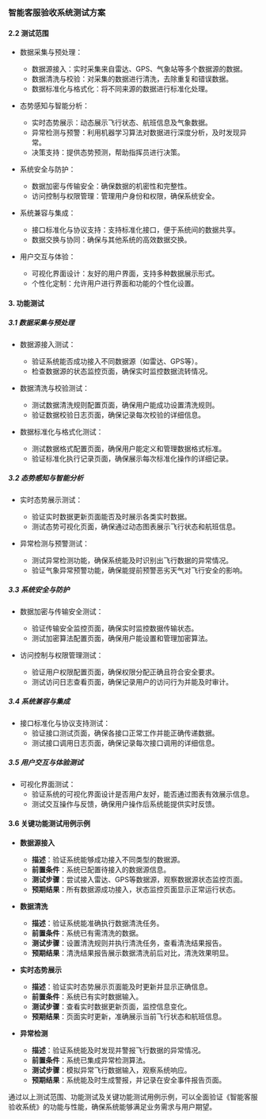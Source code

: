 ### 智能客服验收系统测试方案

#### 2.2 测试范围
- 数据采集与预处理：
  - 数据源接入：实时采集来自雷达、GPS、气象站等多个数据源的数据。
  - 数据清洗与校验：对采集的数据进行清洗，去除重复和错误数据。
  - 数据标准化与格式化：将不同来源的数据进行标准化处理。
  
- 态势感知与智能分析：
  - 实时态势展示：动态展示飞行状态、航班信息及气象数据。
  - 异常检测与预警：利用机器学习算法对数据进行深度分析，及时发现异常。
  - 决策支持：提供态势预测，帮助指挥员进行决策。

- 系统安全与防护：
  - 数据加密与传输安全：确保数据的机密性和完整性。
  - 访问控制与权限管理：管理用户身份和权限，确保系统安全。

- 系统兼容与集成：
  - 接口标准化与协议支持：支持标准化接口，便于系统间的数据共享。
  - 数据交换与协同：确保与其他系统的高效数据交换。

- 用户交互与体验：
  - 可视化界面设计：友好的用户界面，支持多种数据展示形式。
  - 个性化定制：允许用户进行界面和功能的个性化设置。

#### 3. 功能测试

##### 3.1 数据采集与预处理
- 数据源接入测试：
  - 验证系统能否成功接入不同数据源（如雷达、GPS等）。
  - 检查数据源的状态监控页面，确保实时监控数据流转情况。

- 数据清洗与校验测试：
  - 测试数据清洗规则配置页面，确保用户能成功设置清洗规则。
  - 验证数据校验日志页面，确保记录每次校验的详细信息。

- 数据标准化与格式化测试：
  - 测试数据格式配置页面，确保用户能定义和管理数据格式标准。
  - 验证标准化执行记录页面，确保展示每次标准化操作的详细记录。

##### 3.2 态势感知与智能分析
- 实时态势展示测试：
  - 验证实时数据更新页面能否及时展示各类实时数据。
  - 测试态势可视化页面，确保通过动态图表展示飞行状态和航班信息。

- 异常检测与预警测试：
  - 测试异常检测功能，确保系统能及时识别出飞行数据的异常情况。
  - 验证气象异常预警功能，确保能提前预警恶劣天气对飞行安全的影响。

##### 3.3 系统安全与防护
- 数据加密与传输安全测试：
  - 验证传输安全监控页面，确保实时监控数据传输状态。
  - 测试加密算法配置页面，确保用户能设置和管理加密算法。

- 访问控制与权限管理测试：
  - 验证用户权限配置页面，确保权限分配正确且符合安全要求。
  - 测试访问日志查看页面，确保记录用户的访问行为并能及时审计。

##### 3.4 系统兼容与集成
- 接口标准化与协议支持测试：
  - 验证接口测试页面，确保各接口正常工作并能正确传递数据。
  - 测试接口调用日志页面，确保记录每次接口调用的详细信息。

##### 3.5 用户交互与体验测试
- 可视化界面测试：
  - 验证系统的可视化界面设计是否用户友好，能否通过图表有效展示信息。
  - 测试交互操作与反馈，确保用户操作后系统能提供实时反馈。

#### 3.6 关键功能测试用例示例

- **数据源接入**
  - **描述**：验证系统能够成功接入不同类型的数据源。
  - **前置条件**：系统已配置待接入的数据源信息。
  - **测试步骤**：尝试接入雷达、GPS等数据源，观察数据源状态监控页面。
  - **预期结果**：所有数据源成功接入，状态监控页面显示正常运行状态。

- **数据清洗**
  - **描述**：验证系统能准确执行数据清洗任务。
  - **前置条件**：系统已有需清洗的数据。
  - **测试步骤**：设置清洗规则并执行清洗任务，查看清洗结果报告。
  - **预期结果**：清洗结果报告展示数据清洗前后对比，清洗效果明显。

- **实时态势展示**
  - **描述**：验证实时态势展示页面能及时更新并显示正确信息。
  - **前置条件**：系统已有实时数据输入。
  - **测试步骤**：查看实时数据更新页面，监控信息变化。
  - **预期结果**：页面实时更新，准确展示当前飞行状态和航班信息。 

- **异常检测**
  - **描述**：验证系统能及时发现并警报飞行数据的异常情况。
  - **前置条件**：系统已集成异常检测算法。
  - **测试步骤**：模拟异常飞行数据输入，观察系统响应。
  - **预期结果**：系统能及时生成警报，并记录在安全事件报告页面。 

通过以上测试范围、功能测试及关键功能测试用例示例，可以全面验证《智能客服验收系统》的功能与性能，确保系统能够满足业务需求与用户期望。